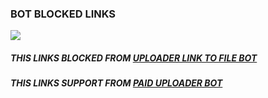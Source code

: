 ### BOT BLOCKED LINKS


![](https://graph.org/file/a16a463c1a74de8f93bbe.jpg)

##### THIS LINKS BLOCKED FROM [UPLOADER LINK TO FILE BOT](https://t.me/UploadLinkToFileBot)

##### THIS LINKS SUPPORT FROM [PAID UPLOADER BOT](https://t.me/PaidURLBot)
